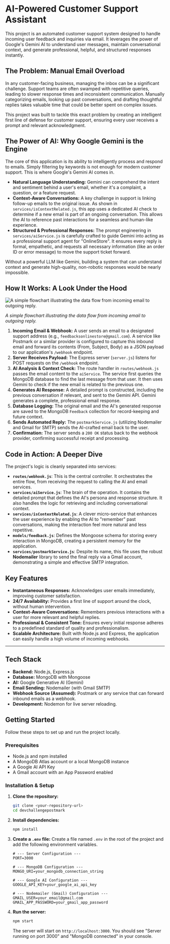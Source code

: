# AI-Powered Customer Support Assistant

This project is an automated customer support system designed to handle incoming user feedback and inquiries via email. It leverages the power of Google's Gemini AI to understand user messages, maintain conversational context, and generate professional, helpful, and structured responses instantly.

## The Problem: Manual Email Overload

In any customer-facing business, managing the inbox can be a significant challenge. Support teams are often swamped with repetitive queries, leading to slower response times and inconsistent communication. Manually categorizing emails, looking up past conversations, and drafting thoughtful replies takes valuable time that could be better spent on complex issues.

This project was built to tackle this exact problem by creating an intelligent first line of defense for customer support, ensuring every user receives a prompt and relevant acknowledgment.

## The Power of AI: Why Google Gemini is the Engine

The core of this application is its ability to intelligently process and respond to emails. Simply filtering by keywords is not enough for modern customer support. This is where Google's Gemini AI comes in.

*   **Natural Language Understanding:** Gemini can comprehend the intent and sentiment behind a user's email, whether it's a complaint, a question, or a feature request.
*   **Context-Aware Conversations:** A key challenge in support is linking follow-up emails to the original issue. As shown in `services/isContextRelated.js`, this app uses a dedicated AI check to determine if a new email is part of an ongoing conversation. This allows the AI to reference past interactions for a seamless and human-like experience.
*   **Structured & Professional Responses:** The prompt engineering in `services/aiService.js` is carefully crafted to guide Gemini into acting as a professional support agent for "OnlineStore". It ensures every reply is formal, empathetic, and requests all necessary information (like an order ID or error message) to move the support ticket forward.

Without a powerful LLM like Gemini, building a system that can understand context and generate high-quality, non-robotic responses would be nearly impossible.

## How It Works: A Look Under the Hood

![A simple flowchart illustrating the data flow from incoming email to outgoing reply.](https://i.imgur.com/example-flowchart.png "Application Flow")

*A simple flowchart illustrating the data flow from incoming email to outgoing reply.*

1.  **Incoming Email & Webhook:** A user sends an email to a designated support address (e.g., `feedbacksonlinestore@gmail.com`). A service like Postmark or a similar provider is configured to capture this inbound email and forward its contents (From, Subject, Body) as a JSON payload to our application's `/webhook` endpoint.
2.  **Server Receives Payload:** The Express server (`server.js`) listens for POST requests on the `/webhook` endpoint.
3.  **AI Analysis & Context Check:** The route handler in `routes/webhook.js` passes the email content to the `aiService`. The service first queries the MongoDB database to find the last message from that user. It then uses Gemini to check if the new email is related to the previous one.
4.  **Generates AI Response:** A detailed prompt is constructed, including the previous conversation if relevant, and sent to the Gemini API. Gemini generates a complete, professional email response.
5.  **Database Logging:** The original email and the AI's generated response are saved to the MongoDB `Feedback` collection for record-keeping and future context.
6.  **Sends Automated Reply:** The `postmarkService.js` (utilizing Nodemailer and Gmail for SMTP) sends the AI-crafted email back to the user.
7.  **Confirmation:** The server sends a `200 OK` status back to the webhook provider, confirming successful receipt and processing.

## Code in Action: A Deeper Dive

The project's logic is cleanly separated into services:

*   **`routes/webhook.js`**: This is the central controller. It orchestrates the entire flow, from receiving the request to calling the AI and email services.
*   **`services/aiService.js`**: The brain of the operation. It contains the detailed prompt that defines the AI's persona and response structure. It also handles the logic for retrieving and including conversational context.
*   **`services/isContextRelated.js`**: A clever micro-service that enhances the user experience by enabling the AI to "remember" past conversations, making the interaction feel more natural and less repetitive.
*   **`models/feedback.js`**: Defines the Mongoose schema for storing every interaction in MongoDB, creating a persistent memory for the application.
*   **`services/postmarkService.js`**: Despite its name, this file uses the robust **Nodemailer** library to send the final reply via a Gmail account, demonstrating a simple and effective SMTP integration.

## Key Features

*   **Instantaneous Responses:** Acknowledges user emails immediately, improving customer satisfaction.
*   **24/7 Availability:** Provides a first line of support around the clock, without human intervention.
*   **Context-Aware Conversations:** Remembers previous interactions with a user for more relevant and helpful replies.
*   **Professional & Consistent Tone:** Ensures every initial response adheres to a predefined standard of quality and professionalism.
*   **Scalable Architecture:** Built with Node.js and Express, the application can easily handle a high volume of incoming webhooks.

---

## Tech Stack

*   **Backend:** Node.js, Express.js
*   **Database:** MongoDB with Mongoose
*   **AI:** Google Generative AI (Gemini)
*   **Email Sending:** Nodemailer (with Gmail SMTP)
*   **Webhook Source (Assumed):** Postmark or any service that can forward inbound emails as a webhook.
*   **Development:** Nodemon for live server reloading.

## Getting Started

Follow these steps to set up and run the project locally.

### Prerequisites

*   Node.js and npm installed
*   A MongoDB Atlas account or a local MongoDB instance
*   A Google AI API Key
*   A Gmail account with an App Password enabled

### Installation & Setup

1.  **Clone the repository:**
    ```bash
    git clone <your-repository-url>
    cd devchallengepostmark
    ```

2.  **Install dependencies:**
    ```bash
    npm install
    ```

3.  **Create a `.env` file:**
    Create a file named `.env` in the root of the project and add the following environment variables.

    ```env
    # --- Server Configuration ---
    PORT=3000

    # --- MongoDB Configuration ---
    MONGO_URI=your_mongodb_connection_string

    # --- Google AI Configuration ---
    GOOGLE_API_KEY=your_google_ai_api_key

    # --- Nodemailer (Gmail) Configuration ---
    GMAIL_USER=your_email@gmail.com
    GMAIL_APP_PASSWORD=your_gmail_app_password
    ```

4.  **Run the server:**
    ```bash
    npm start
    ```
    The server will start on `http://localhost:3000`. You should see "Server running on port 3000" and "MongoDB connected" in your console.
